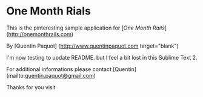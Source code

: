 # One Month Rials

This is the pinteresting sample application for 
[*One Month Rails*] (http://onemonthrails.com)

By [Quentin Paquot] (http://www.quentinpaquot.com target="blank")

I'm now testing to update README. but I feel a bit lost in this Sublime Text 2.

For additional informations please contact [Quentin] (mailto:quentin.paquot@gmail.com)

Thanks for you visit